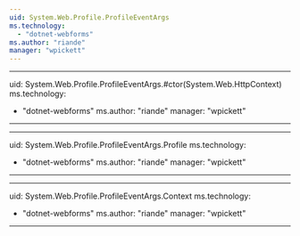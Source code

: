 ```yaml
---
uid: System.Web.Profile.ProfileEventArgs
ms.technology: 
  - "dotnet-webforms"
ms.author: "riande"
manager: "wpickett"
---
```


---
uid: System.Web.Profile.ProfileEventArgs.#ctor(System.Web.HttpContext)
ms.technology: 
  - "dotnet-webforms"
ms.author: "riande"
manager: "wpickett"
---

---
uid: System.Web.Profile.ProfileEventArgs.Profile
ms.technology: 
  - "dotnet-webforms"
ms.author: "riande"
manager: "wpickett"
---

---
uid: System.Web.Profile.ProfileEventArgs.Context
ms.technology: 
  - "dotnet-webforms"
ms.author: "riande"
manager: "wpickett"
---
